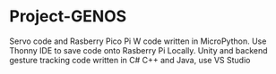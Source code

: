 # Project-GENOS

Servo code and Rasberry Pico Pi W code written in MicroPython. Use Thonny IDE to save code onto Rasberry Pi Locally.
Unity and backend gesture tracking code written in C# C++ and Java, use VS Studio

